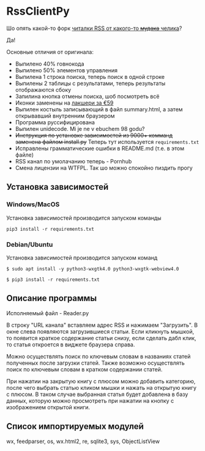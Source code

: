 # RssClientPy

Шо опять какой-то форк [читалки RSS от какого-то ~~мудака~~ челика](https://github.com/GulbisRoman/lab2)?

Да!

Основные отличия от оригинала:

- Выпилено 40% говнокода
- Выпилено 50% элементов управления
- Выпилена 1 строка поиска, теперь поиск в одной строке
- Выпилены 2 таблицы с результатами, теперь результаты отображаются сбоку
- Запилина кнопка отмены поиска, шоб посмотреть всё
- Иконки заменены на [лакшери за €59](https://www.axialis.com/stock-icons/pure-flat-2013-toolbar.html#basic_set)
- Выпилен костыль записывающий в файл summary.html, а затем открывавший внутренним браузером
- Программа руссифицирована
- Выпилен unidecode. Mi je ne v ebuchem 98 godu?
- ~~Инструкция по установке зависимостей из 9000+ комманд заменена файлом install.py~~ Теперь тут используется ```requirements.txt```
- Исправлены грамматические ошибки в README.md (т.е. в этом файле)
- RSS канал по умолачанию теперь - Pornhub
- Смена лицензии на WTFPL. Так шо можно спокойно пиздить прогу

## Установка зависимостей

### Windows/MacOS
Установка зависимостей производится запуском команды

```shell
pip3 install -r requirements.txt
```

### Debian/Ubuntu

Установка зависимостей производится запуском команд

```shell
$ sudo apt install -y python3-wxgtk4.0 python3-wxgtk-webview4.0

$ pip3 install -r requirements.txt
```

## Описание программы

Исполняемый файл - Reader.py

В строку "URL канала" вставляем адрес RSS и нажимаем "Загрузить". В окне слева появляются загрузившиеся статьи. Если кликнуть мышкой, то появится краткое содержание статьи снизу, если сделать дабл клик, то статья откроется в виджете браузера справа.

Можно осуществлять поиск по ключевым словам в названиях статей полученных после загрузки статей. Также возможно осуществлять поиск по ключевым словам в кратком содержании статей.

При нажатии на закрытую книгу с плюсом можно добавить категорию, после чего выбрать статью кликом мышки и нажать на открытую книгу с плюсом. В таком случае выбранная статья будет добавлена в базу данных, которую можно просмотреть при нажатии на кнопку с изображением открытой книги.

## Список импортируемых модулей

wx, feedparser, os, wx.html2, re, sqlite3, sys, ObjectListView